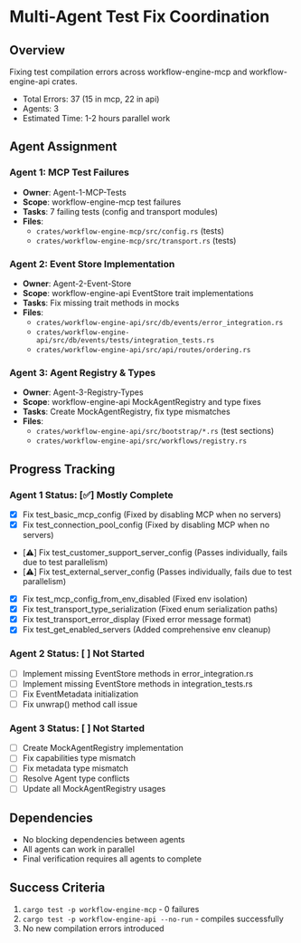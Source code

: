 # Multi-Agent Test Fix Coordination

## Overview
Fixing test compilation errors across workflow-engine-mcp and workflow-engine-api crates.

- Total Errors: 37 (15 in mcp, 22 in api)
- Agents: 3
- Estimated Time: 1-2 hours parallel work

## Agent Assignment

### Agent 1: MCP Test Failures
- **Owner**: Agent-1-MCP-Tests
- **Scope**: workflow-engine-mcp test failures
- **Tasks**: 7 failing tests (config and transport modules)
- **Files**:
  - `crates/workflow-engine-mcp/src/config.rs` (tests)
  - `crates/workflow-engine-mcp/src/transport.rs` (tests)

### Agent 2: Event Store Implementation
- **Owner**: Agent-2-Event-Store
- **Scope**: workflow-engine-api EventStore trait implementations
- **Tasks**: Fix missing trait methods in mocks
- **Files**:
  - `crates/workflow-engine-api/src/db/events/error_integration.rs`
  - `crates/workflow-engine-api/src/db/events/tests/integration_tests.rs`
  - `crates/workflow-engine-api/src/api/routes/ordering.rs`

### Agent 3: Agent Registry & Types
- **Owner**: Agent-3-Registry-Types
- **Scope**: workflow-engine-api MockAgentRegistry and type fixes
- **Tasks**: Create MockAgentRegistry, fix type mismatches
- **Files**:
  - `crates/workflow-engine-api/src/bootstrap/*.rs` (test sections)
  - `crates/workflow-engine-api/src/workflows/registry.rs`

## Progress Tracking

### Agent 1 Status: [✅] Mostly Complete
- [x] Fix test_basic_mcp_config (Fixed by disabling MCP when no servers)
- [x] Fix test_connection_pool_config (Fixed by disabling MCP when no servers)
- [⚠️] Fix test_customer_support_server_config (Passes individually, fails due to test parallelism)
- [⚠️] Fix test_external_server_config (Passes individually, fails due to test parallelism)
- [x] Fix test_mcp_config_from_env_disabled (Fixed env isolation)
- [x] Fix test_transport_type_serialization (Fixed enum serialization paths)
- [x] Fix test_transport_error_display (Fixed error message format)
- [x] Fix test_get_enabled_servers (Added comprehensive env cleanup)

### Agent 2 Status: [ ] Not Started
- [ ] Implement missing EventStore methods in error_integration.rs
- [ ] Implement missing EventStore methods in integration_tests.rs
- [ ] Fix EventMetadata initialization
- [ ] Fix unwrap() method call issue

### Agent 3 Status: [ ] Not Started
- [ ] Create MockAgentRegistry implementation
- [ ] Fix capabilities type mismatch
- [ ] Fix metadata type mismatch
- [ ] Resolve Agent type conflicts
- [ ] Update all MockAgentRegistry usages

## Dependencies
- No blocking dependencies between agents
- All agents can work in parallel
- Final verification requires all agents to complete

## Success Criteria
1. `cargo test -p workflow-engine-mcp` - 0 failures
2. `cargo test -p workflow-engine-api --no-run` - compiles successfully
3. No new compilation errors introduced